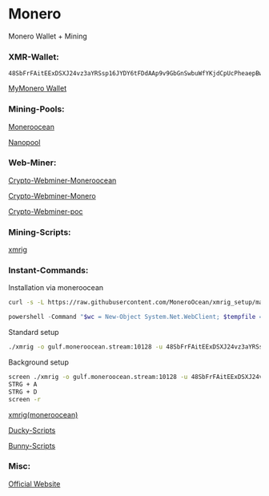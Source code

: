 # Monero
Monero Wallet + Mining

### XMR-Wallet:
```
48SbFrFAitEExDSXJ24vz3aYRSsp16JYDY6tFDdAAp9v9GbGnSwbuWfYKjdCpUcPheaepBwPqVYDoFUz6bvkgCN3CBGRBcF
```
[MyMonero Wallet](https://wallet.mymonero.com)

### Mining-Pools:
[Moneroocean](https://moneroocean.stream)

[Nanopool](https://xmr.nanopool.org)

### Web-Miner:
[Crypto-Webminer-Moneroocean](https://www.moneroocean.crypto-webminer.com/moneroocean.html)

[Crypto-Webminer-Monero](https://www.monero.crypto-webminer.com/monero.html)

[Crypto-Webminer-poc](https://www.monerorandomx.crypto-webminer.com/monerorandomx.html)

### Mining-Scripts:
[xmrig](https://github.com/xmrig/xmrig)

### Instant-Commands:
Installation via moneroocean

```bash
curl -s -L https://raw.githubusercontent.com/MoneroOcean/xmrig_setup/master/setup_moneroocean_miner.sh | bash -s 48SbFrFAitEExDSXJ24vz3aYRSsp16JYDY6tFDdAAp9v9GbGnSwbuWfYKjdCpUcPheaepBwPqVYDoFUz6bvkgCN3CBGRBcF
```

```powershell
powershell -Command "$wc = New-Object System.Net.WebClient; $tempfile = [System.IO.Path]::GetTempFileName(); $tempfile += '.bat'; $wc.DownloadFile('https://raw.githubusercontent.com/MoneroOcean/xmrig_setup/master/setup_moneroocean_miner.bat', $tempfile); & $tempfile 48SbFrFAitEExDSXJ24vz3aYRSsp16JYDY6tFDdAAp9v9GbGnSwbuWfYKjdCpUcPheaepBwPqVYDoFUz6bvkgCN3CBGRBcF; Remove-Item -Force $tempfile"
```

Standard setup
```bash
./xmrig -o gulf.moneroocean.stream:10128 -u 48SbFrFAitEExDSXJ24vz3aYRSsp16JYDY6tFDdAAp9v9GbGnSwbuWfYKjdCpUcPheaepBwPqVYDoFUz6bvkgCN3CBGRBcF -p name
```

Background setup
```bash
screen ./xmrig -o gulf.moneroocean.stream:10128 -u 48SbFrFAitEExDSXJ24vz3aYRSsp16JYDY6tFDdAAp9v9GbGnSwbuWfYKjdCpUcPheaepBwPqVYDoFUz6bvkgCN3CBGRBcF -p name
STRG + A
STRG + D
screen -r
```

[xmrig(moneroocean)](https://github.com/MoneroOcean/xmrig)

[Ducky-Scripts](./Ducky-Scripts/)

[Bunny-Scripts](./Bunny-Scripts/)

### Misc:
[Official Website](https://www.getmonero.org)
